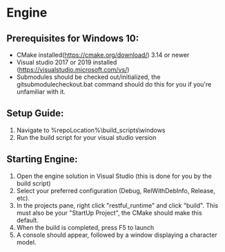 # Engine
## Prerequisites for Windows 10:
* CMake installed(https://cmake.org/download/) 3.14 or newer
* Visual studio 2017 or 2019 installed (https://visualstudio.microsoft.com/vs/)
* Submodules should be checked out/initialized, the gitsubmodulecheckout.bat command should do this for you if you're unfamiliar with it.
## Setup Guide:
 1. Navigate to %repoLocation%\build_scripts\windows
 2. Run the build script for your visual studio version
## Starting Engine:
 1. Open the engine solution in Visual Studio (this is done for you by the build script)
 2. Select your preferred configuration (Debug, RelWithDebInfo, Release, etc).
 3. In the projects pane, right click "restful_runtime" and click "build". This must also be your "StartUp Project", the CMake should make this default.
 4. When the build is completed, press F5 to launch
 5. A console should appear, followed by a window displaying a character model.

